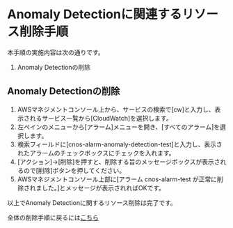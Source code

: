 # Anomaly Detectionに関連するリソース削除手順

本手順の実施内容は次の通りです。

1. Anomaly Detectionの削除

## Anomaly Detectionの削除

1. AWSマネジメントコンソール上から、サービスの検索で[cw]と入力し、表示されるサービス一覧から[CloudWatch]を選択します。
2. 左ペインのメニューから[アラーム]メニューを開き、[すべてのアラーム]を選択します。
3. 検索フィールドに[cnos-alarm-anomaly-detection-test]と入力し、表示されたアラームのチェックボックスにチェックを入れます。
4. [アクション]→[削除]を押すと、削除する旨のメッセージボックスが表示されるので[削除]ボタンを押してください。
5. AWSマネジメントコンソール上部に[アラーム cnos-alarm-test が正常に削除されました。]とメッセージが表示されればOKです。

以上でAnomaly Detectionに関するリソース削除は完了です。

全体の削除手順に戻るには[こちら](./README.md)